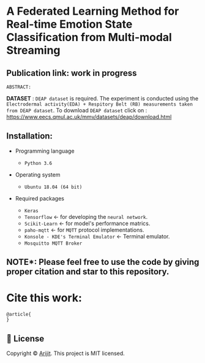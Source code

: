 # A Federated Learning Method for Real-time Emotion State Classification from Multi-modal Streaming

## Publication link: work in progress

`ABSTRACT:` 

**DATASET** : `DEAP dataset` is required. The experiment is conducted using the `Electrodermal activity(EDA) + Respitory Belt (RB) measurements taken from DEAP dataset`. To download `DEAP dataset` click on : https://www.eecs.qmul.ac.uk/mmv/datasets/deap/download.html


## Installation: 
- Programming language
  - `Python 3.6`

- Operating system
  - `Ubuntu 18.04 (64 bit)` 

- Required packages
  - `Keras` 
  - `Tensorflow` &#8592; for developing the `neural network`.
  - `Scikit-Learn` &#8592; for model's performance matrics. 
  - `paho-mqtt` &#8592; for `MQTT` protocol implementations. 
  - `Konsole - KDE's Terminal Emulator` &#8592; Terminal emulator.
  -  `Mosquitto MQTT Broker`
  



## NOTE*: Please feel free to use the code by giving proper citation and star to this repository.

# Cite this work: 
    @article{
    }


## 📝 License

Copyright © [Arijit](https://github.com/officialarijit).
This project is MIT licensed.
